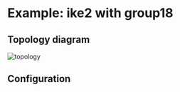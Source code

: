 # Example: ike2 with group18

## **Topology diagram**

![topology](/img/crypt-ike222.tst.png)

## **Configuration**
